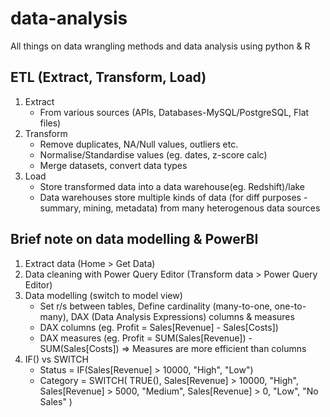 # data-analysis

All things on data wrangling methods and data analysis using python & R

## ETL (Extract, Transform, Load)
1. Extract
   - From various sources (APIs, Databases-MySQL/PostgreSQL, Flat files)
2. Transform
   - Remove duplicates, NA/Null values, outliers etc.
   - Normalise/Standardise values (eg. dates, z-score calc)
   - Merge datasets, convert data types
3. Load
   - Store transformed data into a data warehouse(eg. Redshift)/lake
   - Data warehouses store multiple kinds of data (for diff purposes - summary, mining, metadata) from many heterogenous data sources


## Brief note on data modelling & PowerBI
1. Extract data (Home > Get Data)
2. Data cleaning with Power Query Editor (Transform data > Power Query Editor)
3. Data modelling (switch to model view)
   - Set r/s between tables, Define cardinality (many-to-one, one-to-many), DAX (Data Analysis Expressions) columns & measures
   - DAX columns (eg. Profit = Sales[Revenue] - Sales[Costs])
   - DAX measures (eg. Profit = SUM(Sales[Revenue]) - SUM(Sales[Costs]) => Measures are more efficient than columns
4. IF() vs SWITCH
   - Status = IF(Sales[Revenue] > 10000, "High", "Low")
   - Category = 
      SWITCH(
          TRUE(),
          Sales[Revenue] > 10000, "High",
          Sales[Revenue] > 5000, "Medium",
          Sales[Revenue] > 0, "Low",
          "No Sales"
      )



